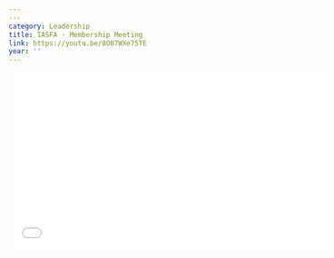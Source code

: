 ```yaml
---
---
category: Leadership
title: IASFA - Membership Meeting
link: https://youtu.be/8O07WXe75TE
year: ''
---
```

<iframe width="560" height="315" src="{{ page.link }}" frameborder="0" allowfullscreen></iframe>
